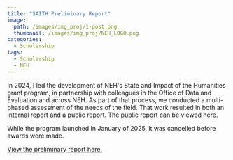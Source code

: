 ```yaml
---
title: "SAITH Preliminary Report"
image: 
  path: /images/img_proj/1-post.png
  thumbnail: /images/img_proj/NEH_LOGO.png
categories:
  - Scholarship
tags:
  - Scholarship
  - NEH
---
```

In 2024, I led the development of NEH's State and Impact of the Humanities grant program, in partnership with colleagues in the Office of Data and Evaluation and across NEH. As part of that process, we conducted a multi-phased assessment of the needs of the field. That work resulted in both an internal report and a public report. The public report can be viewed here.

While the program launched in January of 2025, it was cancelled before awards were made. 


[View the preliminary report here.](./pdf/SOH-Prelim.pdf)
